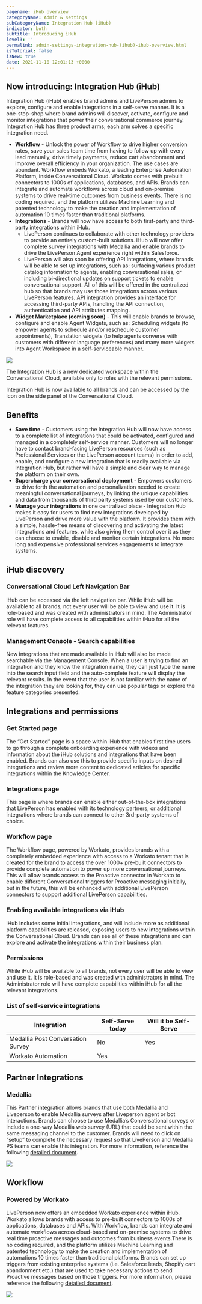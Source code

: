 ```yaml
---
pagename: iHub overview
categoryName: Admin & settings
subCategoryName: Integration Hub (iHub)
indicator: both
subtitle: Introducing iHub
level3: ''
permalink: admin-settings-integration-hub-(ihub)-ihub-overview.html
isTutorial: false
isNew: true
date: 2021-11-10 12:01:13 +0000
---
```


## Now introducing: Integration Hub (iHub)
Integration Hub (iHub) enables brand admins and LivePerson admins to explore, configure and enable integrations in a self-serve manner. It is a one-stop-shop where brand admins will discover, activate, configure and monitor integrations that power their conversational commerce journey. Integration Hub has three product arms; each arm solves a specific integration need.

* **Workflow** - Unlock the power of Workflow to drive higher conversion rates, save your sales team time from having to follow up with every lead manually, drive timely payments, reduce cart abandonment and improve overall efficiency in your organization. The use cases are abundant. Workflow embeds Workato, a leading Enterprise Automation Platform, inside Conversational Cloud. Workato comes with prebuilt connectors to 1000s of applications, databases, and APIs. Brands can integrate and automate workflows across cloud and on-premise systems to drive real-time outcomes from business events. There is no coding required, and the platform utilizes Machine Learning and patented technology to make the creation and implementation of automation 10 times faster than traditional platforms.
* **Integrations** - Brands will now have access to both first-party and third-party integrations within iHub.
    * LivePerson continues to collaborate with other technology providers to provide an entirely custom-built solutions. iHub will now offer complete survey integrations with Medallia and enable brands to drive the LivePerson Agent experience right within Salesforce.  
    * LivePerson will also soon be offering API Integrations, where brands will be able to set up integrations, such as: surfacing various product catalog information to agents, enabling conversational sales, or including bi-directional updates on support tickets to enable conversational support. All of this will be offered in the centralized hub so that brands may use those integrations across various LivePerson features. API integration provides an interface for accessing third-party APIs, handling the API connection, authentication and API attributes mapping.
* **Widget Marketplace (coming soon)** - This will enable brands to browse, configure and enable Agent Widgets, such as: Scheduling widgets (to empower agents to schedule and/or reschedule customer appointments), Translation widgets (to help agents converse with customers with different language preferences) and many more widgets into Agent Workspace in a self-serviceable manner.

![](img/ihub-overview1.png)

The Integration Hub is a new dedicated workspace within the Conversational Cloud, available only to roles with the relevant permissions. 
<p class="notice">Integration Hub is now available to all brands and can be accessed by the icon on the side panel of the Conversational Cloud.</p>

## Benefits
* **Save time** - Customers using the Integration Hub will now have access to a complete list of integrations that could be activated, configured and managed in a completely self-service manner. Customers will no longer have to contact brand-facing LivePerson resources (such as Professional Services or the LivePerson account teams) in order to add, enable, and configure a new integration that is readily available via Integration Hub, but rather will have a simple and clear way to manage the platform on their own.
* **Supercharge your conversational deployment** - Empowers customers to drive forth the automation and personalization needed to create meaningful conversational journeys, by linking the unique capabilities and data from thousands of third party systems used by our customers.
* **Manage your integrations** in one centralized place - Integration Hub makes it easy for users to find new integrations developed by LivePerson and drive more value with the platform. It provides them with a simple, hassle-free means of discovering and activating the latest integrations and features, while also giving them control over it as they can choose to enable, disable and monitor certain integrations. No more long and expensive professional services engagements to integrate systems.

## iHub discovery
### Conversational Cloud Left Navigation Bar 
iHub can be accessed via the left navigation bar. While iHub will be available to all brands, not every user will be able to view and use it. It is role-based and was created with administrators in mind. The Administrator role will have complete access to all capabilities within iHub for all the relevant features.

### Management Console - Search capabilities
New integrations that are made available in iHub will also be made searchable via the Management Console. When a user is trying to find an integration and they know the integration name, they can just type the name into the search input field and the auto-complete feature will display the relevant results. In the event that the user is not familiar with the name of the integration they are looking for, they can use popular tags or explore the feature categories presented.

## Integrations and permissions
### Get Started page
The “Get Started” page is a space within iHub that enables first time users to go through a complete onboarding experience with videos and information about the iHub solutions and integrations that have been enabled. Brands can also use this to provide specific inputs on desired integrations and review more content to dedicated articles for specific integrations within the Knowledge Center.
### Integrations page
This  page is where brands can enable either out-of-the-box integrations that LivePerson has enabled with its technology partners, or additional integrations where brands can connect to other 3rd-party systems of choice. 
### Workflow page
The Workflow page, powered by Workato, provides brands with a completely embedded experience with access to a Workato tenant that is created for the brand to access the over 1000+ pre-built connectors to provide complete automation to power up more conversational journeys. This will allow brands access to the Proactive connector in Workato to enable different Conversational triggers for Proactive messaging initially, but in the future, this will be enhanced with additional LivePerson connectors to support additional LivePerson capabilities. 

### Enabling available integrations via iHub
iHub includes some initial integrations, and will include more as additional platform capabilities are released, exposing users to new integrations within the Conversational Cloud. Brands can see all of these integrations and can explore and activate the integrations within their business plan. 

### Permissions
While iHub will be available to all brands, not every user will be able to view and use it. It is role-based and was created with administrators in mind. The Administrator role will have complete capabilities within iHub for all the relevant integrations.

### List of self-service integrations

<div class="table2">
  <table class="countries-table countries-table-2">
    <thead>
      <tr>
        <th>Integration</th>
        <th>Self-Serve today</th>
        <th>Will it be Self-Serve</th>
      </tr>
    </thead>
    <tbody>
      <tr>
        <td>Medallia Post Conversation Survey</td>
        <td>No</td>
        <td>Yes</td>
      </tr>
      <tr>
        <td>Workato Automation</td>
        <td>Yes</td>
        <td></td>
      </tr>
    </tbody>
  </table>
</div>

## Partner Integrations 
### Medallia
This Partner integration allows brands that use both Medallia and Liveperson to enable Medallia surveys after Liveperson agent or bot interactions. Brands can choose to use Medallia’s Conversational surveys or include a one-way Medallia web survey (URL) that could be sent within the same messaging channel to the customer. Brands will need to click on “setup” to complete the necessary request so that LivePerson and Medallia PS teams can enable this integration. For more information, reference the following [detailed document](https://knowledge.liveperson.com/admin-settings-integration-hub-(ihub)-medallia-user-guide.html).

![](img/ihub-overview2.png)

## Workflow
### Powered by Workato
LivePerson now offers an embedded Workato experience within iHub. Workato allows brands with access to pre-built connectors to 1000s of applications, databases and APIs. With Workflow, brands can integrate and automate workflows across cloud-based and on-premise systems to drive real time proactive messages and outcomes from business events.There is no coding required, and the platform utilizes Machine Learning and patented technology to make the creation and implementation of automations 10 times faster than traditional platforms. Brands can set up triggers from existing enterprise systems (i.e. Salesforce leads, Shopify cart abandonment etc.) that are used to take necessary actions to send Proactive messages based on those triggers. For more information, please reference the following [detailed document](https://knowledge.liveperson.com/admin-settings-integration-hub-(ihub)-workato-user-guide.html).

![](img/ihub-overview3.png)